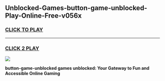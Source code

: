 
## Unblocked-Games-button-game-unblocked-Play-Online-Free-v056x
<h3>
<a href="https://premium76.site?title=button-game-unblocked&ref=26A">CLICK TO PLAY</a></h3>
<hr>

<h3>
<a href="https://premium76.site?title=button-game-unblocked&ref=26A">CLICK 2 PLAY</a>
  
</h3>

<a href="https://premium76.site?title=button-game-unblocked&ref=26A"><img src="https://clearcache.store/games.png"></a>


**button-game-unblocked games unblocked: Your Gateway to Fun and Accessible Online Gaming**
